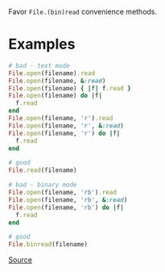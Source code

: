 
Favor `File.(bin)read` convenience methods.

# Examples

```ruby
# bad - text mode
File.open(filename).read
File.open(filename, &:read)
File.open(filename) { |f| f.read }
File.open(filename) do |f|
  f.read
end
File.open(filename, 'r').read
File.open(filename, 'r', &:read)
File.open(filename, 'r') do |f|
  f.read
end

# good
File.read(filename)

# bad - binary mode
File.open(filename, 'rb').read
File.open(filename, 'rb', &:read)
File.open(filename, 'rb') do |f|
  f.read
end

# good
File.binread(filename)
```

[Source](http://www.rubydoc.info/gems/rubocop/RuboCop/Cop/Style/FileRead)